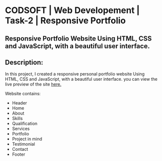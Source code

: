 # CODSOFT | Web Developement | Task-2 | Responsive Portfolio

## Responsive Portfolio Website Using HTML, CSS and JavaScript, with a beautiful user interface. 
## Description: 
<p>In this project, I created a responsive personal portfolio website Using HTML, CSS and JavaScript, with a beautiful user interface. you can view the live preview of the site <a href="https://x0lg0n.github.io/CODSOFT-Task-2/">here. </a> </p>

Website contains: 
- Header 
- Home
- About
- Skills
- Qualification
- Services
- Portfolio
- Project in mind
- Testimonial
- Contact
- Footer 
